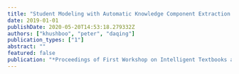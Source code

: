 ```yaml
---
title: "Student Modeling with Automatic Knowledge Component Extraction for Adaptive Textbooks"
date: 2019-01-01
publishDate: 2020-05-20T14:53:18.279332Z
authors: ["khushboo", "peter", "daqing"]
publication_types: ["1"]
abstract: ""
featured: false
publication: "*Proceedings of First Workshop on Intelligent Textbooks at 20th International Conference on Artificial Intelligence in Education (AIED 2019)*"
---
```


